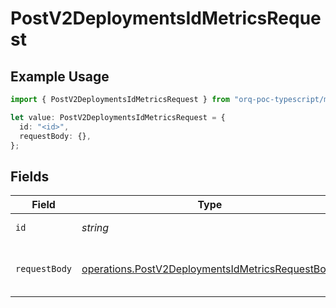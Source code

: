 # PostV2DeploymentsIdMetricsRequest

## Example Usage

```typescript
import { PostV2DeploymentsIdMetricsRequest } from "orq-poc-typescript/models/operations";

let value: PostV2DeploymentsIdMetricsRequest = {
  id: "<id>",
  requestBody: {},
};
```

## Fields

| Field                                                                                                                | Type                                                                                                                 | Required                                                                                                             | Description                                                                                                          |
| -------------------------------------------------------------------------------------------------------------------- | -------------------------------------------------------------------------------------------------------------------- | -------------------------------------------------------------------------------------------------------------------- | -------------------------------------------------------------------------------------------------------------------- |
| `id`                                                                                                                 | *string*                                                                                                             | :heavy_check_mark:                                                                                                   | Deployment ID                                                                                                        |
| `requestBody`                                                                                                        | [operations.PostV2DeploymentsIdMetricsRequestBody](../../models/operations/postv2deploymentsidmetricsrequestbody.md) | :heavy_check_mark:                                                                                                   | The deployment request payload                                                                                       |